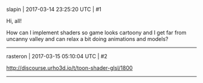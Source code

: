 slapin | 2017-03-14 23:25:20 UTC | #1

Hi, all!

How can I implement shaders so game looks cartoony and I get far from uncanny valley and can
relax a bit doing animations and models?

-------------------------

rasteron | 2017-03-15 05:10:04 UTC | #2

http://discourse.urho3d.io/t/toon-shader-glsl/1800

-------------------------

